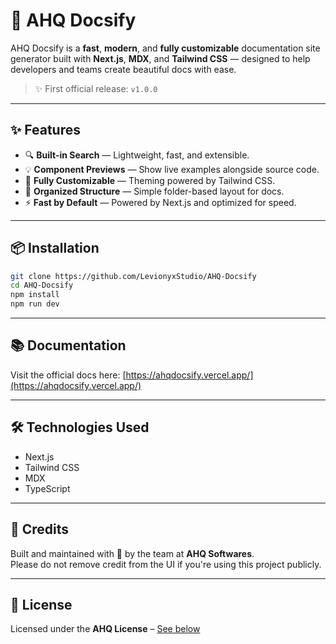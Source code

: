 # 🚀 AHQ Docsify

AHQ Docsify is a **fast**, **modern**, and **fully customizable** documentation site generator built with **Next.js**, **MDX**, and **Tailwind CSS** — designed to help developers and teams create beautiful docs with ease.

> ✨ First official release: `v1.0.0`

---

## ✨ Features

- 🔍 **Built-in Search** — Lightweight, fast, and extensible.
- 💡 **Component Previews** — Show live examples alongside source code.
- 🎨 **Fully Customizable** — Theming powered by Tailwind CSS.
- 📁 **Organized Structure** — Simple folder-based layout for docs.
- ⚡ **Fast by Default** — Powered by Next.js and optimized for speed.

---

## 📦 Installation

```bash
git clone https://github.com/LevionyxStudio/AHQ-Docsify
cd AHQ-Docsify
npm install
npm run dev
```

---

## 📚 Documentation

Visit the official docs here: [https://ahqdocsify.vercel.app/](https://ahqdocsify.vercel.app/)

---

## 🛠 Technologies Used

- Next.js
- Tailwind CSS
- MDX
- TypeScript

---

## 🙏 Credits

Built and maintained with 💙 by the team at **AHQ Softwares**.  
Please do not remove credit from the UI if you're using this project publicly.

---

## 📜 License

Licensed under the **AHQ License** – [See below]([#license](https://github.com/LevionyxStudio/AHQ-Docsify/blob/master/LICENSE))
